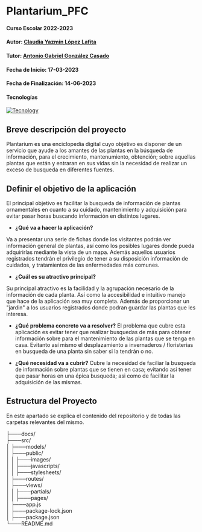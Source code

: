 # Plantarium_PFC

#### Curso Escolar 2022-2023
#### Autor: [Claudia Yazmin López Lafita](https://github.com/ClaudiaYLopezLafita)
#### Tutor: [Antonio Gabriel González Casado](https://github.com/antonio-gabriel-gonzalez-casado)
#### Fecha de Inicio: 17-03-2023
#### Fecha de Finalización: 14-06-2023
#### Tecnologías
[![Tecnology](https://skillicons.dev/icons?i=nodejs,express,mongodb,js,figma&theme=dark)](https://skillicons.dev)
## Breve descripción del proyecto

Plantarium es una enciclopedia digital cuyo objetivo es disponer de un servicio que ayude a los amantes de las plantas en la búsqueda de información, para el crecimiento, mantenumiento, obtención; sobre aquellas plantas que están y entraran en sus vidas sin la necesidad de realizar un exceso de busqueda en diferentes fuentes. 

## Definir el objetivo de la aplicación

El principal objetivo es facilitar la busqueda de información de plantas ornamentales en cuanto a su cuidado, mantenimiento y adquisición para evitar pasar horas buscando información en distintos lugares.

- **¿Qué va a hacer la aplicación?**

Va a presentar una serie de fichas donde los visitantes podrán ver información general de plantas, así como los posibles lugares donde pueda adquirirlas mediante la vista de un mapa. Además aquellos usuarios registrados tendrán el privilegio de tener a su disposición información de cuidados, y tratamientos de las enfermedades más comunes.

- **¿Cuál es su atractivo principal?**

Su principal atractivo es la facilidad y la agrupación necesario de la información de cada planta. Así como la accesibilidad e intuitivo manejo que hace de la aplicación sea muy completa. Además de proporcionar un "jardin" a los usuarios registrados donde podran guardar las plantas que les interesa. 

- **¿Qué problema concreto va a resolver?**
El problema que cubre esta aplicación es evitar tener que realizar busquedas de más para obtener información sobre para el mantenimiento de las plantas que se tenga en casa. Evitanto así mismo el desplazamiento a invernaderos / floristerias en busqueda de una planta sin saber si la tendrán o no. 

- **¿Qué necesidad va a cubrir?**
Cubre la necesidad de faciliar la busqueda de información sobre plantas que se tienen en casa; evitando asi tener que pasar horas en una épica busqueda; asi como de facilitar la adquisición de las mismas. 

## Estructura del Proyecto
En este apartado se explica el contenido del repositorio y de todas las carpetas relevantes del mismo.

├───docs/ <br>
├───src/ <br>
│   ├───models/<br>
│   ├───public/<br>
│   │   ├───images/<br>
│   │   ├───javascripts/<br>
│   │   ├───stylesheets/<br>
│   ├───routes/<br>
│   ├───views/<br>
│   │   ├───partials/<br>
│   │   ├───pages/<br>
│   ├───app.js<br>
│   ├───package-lock.json<br>
│   ├───package.json<br>
└───README.md


